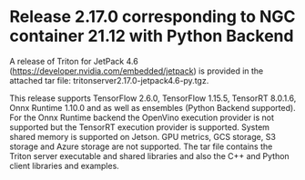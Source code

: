 # Release 2.17.0 corresponding to NGC container 21.12 with Python Backend

A release of Triton for JetPack 4.6 (https://developer.nvidia.com/embedded/jetpack) is provided in the attached tar file: tritonserver2.17.0-jetpack4.6-py.tgz.

This release supports TensorFlow 2.6.0, TensorFlow 1.15.5, TensorRT 8.0.1.6, Onnx Runtime 1.10.0 and as well as ensembles (Python Backend supported).
For the Onnx Runtime backend the OpenVino execution provider is not supported but the TensorRT execution provider is supported.
System shared memory is supported on Jetson.
GPU metrics, GCS storage, S3 storage and Azure storage are not supported.
The tar file contains the Triton server executable and shared libraries and also the C++ and Python client libraries and examples.

